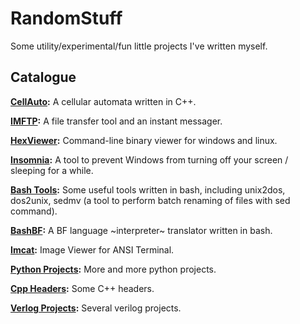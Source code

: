 # RandomStuff

Some utility/experimental/fun little projects I've written myself.

## Catalogue

**[CellAuto](C++/CellAuto):** A cellular automata written in C++.

**[IMFTP](Python/IMFTP):** A file transfer tool and an instant messager.

**[HexViewer](C/HexViewer):** Command-line binary viewer for windows and linux.

**[Insomnia](C/Insomnia):** A tool to prevent Windows from turning off your screen / sleeping for a while.

**[Bash Tools](Bash):** Some useful tools written in bash, including unix2dos, dos2unix, sedmv (a tool to perform batch renaming of files with sed command).

**[BashBF](Bash/Brainfuck):** A BF language ~interpreter~ translator written in bash.

**[Imcat](Python/ANSI):** Image Viewer for ANSI Terminal.

**[Python Projects](Python):** More and more python projects.

**[Cpp Headers](C++/include):** Some C++ headers.

**[Verlog Projects](Verilog):** Several verilog projects.

